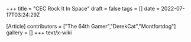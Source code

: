 +++
title = "CEC Rock It In Space"
draft = false
tags = []
date = 2022-07-17T03:24:29Z

[Article]
contributors = ["The 64th Gamer","DerekCat","Montfortdog"]
gallery = []
+++
text/x-wiki